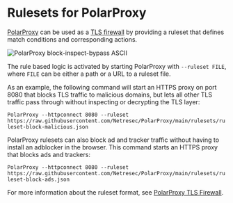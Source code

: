 # Rulesets for PolarProxy
[PolarProxy](https://www.netresec.com/?page=PolarProxy) can be used as a [TLS firewall](https://tlsfirewall.com) by providing a ruleset that defines match conditions and corresponding actions.

![PolarProxy block-inspect-bypass ASCII](https://media.netresec.com/images/PolarProxy_block-inspect-bypass-ascii_520x380.png)

The rule based logic is activated by starting PolarProxy with `--ruleset FILE`, where `FILE` can be either a path or a URL to a ruleset file.

As an example, the following command will start an HTTPS proxy on port 8080 that blocks TLS traffic to malicious domains, but lets all other TLS traffic pass through without inspecting or decrypting the TLS layer:

`PolarProxy --httpconnect 8080 --ruleset https://raw.githubusercontent.com/Netresec/PolarProxy/main/rulesets/ruleset-block-malicious.json`

PolarProxy rulesets can also block ad and tracker traffic without having to install an adblocker in the browser. This command starts an HTTPS proxy that blocks ads and trackers:

`PolarProxy --httpconnect 8080 --ruleset https://raw.githubusercontent.com/Netresec/PolarProxy/main/rulesets/ruleset-block-ads.json`

For more information about the ruleset format, see [PolarProxy TLS Firewall](https://www.netresec.com/?page=TlsFirewall).
